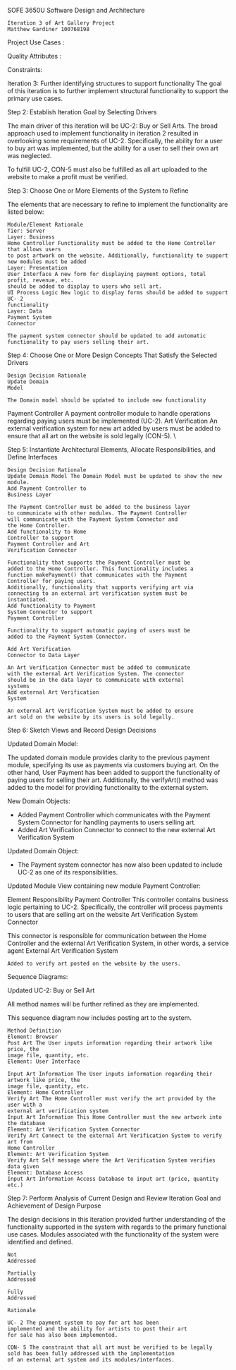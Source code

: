 SOFE 3650U Software Design and Architecture

```
Iteration 3 of Art Gallery Project
Matthew Gardiner 100768198
```

Project Use Cases :


Quality Attributes :


Constraints:

Iteration 3: Further identifying structures to support functionality
The goal of this iteration is to further implement structural functionality to support the primary
use cases.

Step 2: Establish Iteration Goal by Selecting Drivers

The main driver of this iteration will be UC-2: Buy or Sell Arts. The broad approach used to
implement functionality in iteration 2 resulted in overlooking some requirements of UC-2.
Specifically, the ability for a user to buy art was implemented, but the ability for a user to sell
their own art was neglected.

To fulfill UC-2, CON-5 must also be fulfilled as all art uploaded to the website to make a profit
must be verified.


Step 3: Choose One or More Elements of the System to Refine

The elements that are necessary to refine to implement the functionality are listed below:

```
Module/Element Rationale
Tier: Server
Layer: Business
Home Controller Functionality must be added to the Home Controller that allows users
to post artwork on the website. Additionally, functionality to support
new modules must be added
Layer: Presentation
User Interface A new form for displaying payment options, total profit, revenue, etc.
should be added to display to users who sell art.
UI Process Logic New logic to display forms should be added to support UC- 2
functionality
Layer: Data
Payment System
Connector
```
```
The payment system connector should be updated to add automatic
functionality to pay users selling their art.
```
Step 4: Choose One or More Design Concepts That Satisfy the Selected Drivers

```
Design Decision Rationale
Update Domain
Model
```
```
The Domain model should be updated to include new functionality
```
Payment Controller A payment controller module to handle operations regarding paying
users must be implemented (UC-2).
Art Verification An external verification system for new art added by users must be
added to ensure that all art on the website is sold legally (CON-5).
\


Step 5: Instantiate Architectural Elements, Allocate Responsibilities, and Define Interfaces

```
Design Decision Rationale
Update Domain Model The Domain Model must be updated to show the new module.
Add Payment Controller to
Business Layer
```
```
The Payment Controller must be added to the business layer
to communicate with other modules. The Payment Controller
will communicate with the Payment System Connector and
the Home Controller.
Add functionality to Home
Controller to support
Payment Controller and Art
Verification Connector
```
```
Functionality that supports the Payment Controller must be
added to the Home Controller. This functionality includes a
function makePayment() that communicates with the Payment
Controller for paying users.
Additionally, functionality that supports verifying art via
connecting to an external art verification system must be
instantiated.
Add functionality to Payment
System Connector to support
Payment Controller
```
```
Functionality to support automatic paying of users must be
added to the Payment System Connector.
```
```
Add Art Verification
Connector to Data Layer
```
```
An Art Verification Connector must be added to communicate
with the external Art Verification System. The connector
should be in the data layer to communicate with external
systems
Add external Art Verification
System
```
```
An external Art Verification System must be added to ensure
art sold on the website by its users is sold legally.
```

Step 6: Sketch Views and Record Design Decisions

Updated Domain Model:

The updated domain module provides clarity to the previous payment module, specifying its use
as payments via customers buying art. On the other hand, User Payment has been added to
support the functionality of paying users for selling their art. Additionally, the verifyArt()
method was added to the model for providing functionality to the external system.


New Domain Objects:

- Added Payment Controller which communicates with the Payment System Connector for
    handling payments to users selling art.
- Added Art Verification Connector to connect to the new external Art Verification System

Updated Domain Object:

- The Payment system connector has now also been updated to include UC-2 as one of its
    responsibilities.


Updated Module View containing new module Payment Controller:


Element Responsibility
Payment Controller This controller contains business logic pertaining to UC-2.
Specifically, the controller will process payments to users that are
selling art on the website
Art Verification
System Connector

This connector is responsible for communication between the Home
Controller and the external Art Verification System, in other words, a
service agent
External Art
Verification System

```
Added to verify art posted on the website by the users.
```

Sequence Diagrams:

Updated UC-2: Buy or Sell Art

All method names will be further refined as they are implemented.

This sequence diagram now includes posting art to the system.

```
Method Definition
Element: Browser
Post Art The User inputs information regarding their artwork like price, the
image file, quantity, etc.
Element: User Interface
```

```
Input Art Information The User inputs information regarding their artwork like price, the
image file, quantity, etc.
Element: Home Controller
Verify Art The Home Controller must verify the art provided by the user with a
external art verification system
Input Art Information This Home Controller must the new artwork into the database
Element: Art Verification System Connector
Verify Art Connect to the external Art Verification System to verify art from
Home Controller
Element: Art Verification System
Verify Art Self message where the Art Verification System verifies data given
Element: Database Access
Input Art Information Access Database to input art (price, quantity etc.)
```
Step 7: Perform Analysis of Current Design and Review Iteration Goal and Achievement of
Design Purpose

The design decisions in this iteration provided further understanding of the functionality
supported in the system with regards to the primary functional use cases. Modules associated
with the functionality of the system were identified and defined.

```
Not
Addressed
```
```
Partially
Addressed
```
```
Fully
Addressed
```
```
Rationale
```
```
UC- 2 The payment system to pay for art has been
implemented and the ability for artists to post their art
for sale has also been implemented.
```
```
CON- 5 The constraint that all art must be verified to be legally
sold has been fully addressed with the implementation
of an external art system and its modules/interfaces.
```

